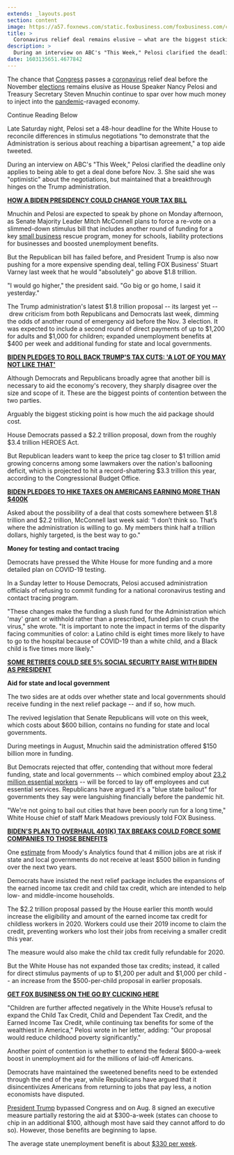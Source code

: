 ```yaml
--- 
extends: _layouts.post 
section: content 
image: https://a57.foxnews.com/static.foxbusiness.com/foxbusiness.com/content/uploads/2020/10/0/0/Pelosi-Mnuchin-Stimulus-package-2.jpg?ve=1&tl=1 
title: > 
  Coronavirus relief deal remains elusive — what are the biggest sticking points? 
description: > 
  During an interview on ABC's "This Week," Pelosi clarified the deadline only applies to being able to get a deal done before Nov. 3.Money for testing and contact tracingDemocrats have pressed the White House for more funding and a more detailed plan on COVID-19 testing."We're not going to bail out cities that have been poorly run for a long time," White House chief of staff Mark Meadows previously told FOX Business.Democrats have insisted the next relief package includes the expansions of the earned income tax credit and child tax credit, which are intended to help low- and middle-income households.The measure would also make the child tax credit fully refundable for 2020. 
date: 1603135651.4677842 
--- 
```

<div><p class="ad gpt ad-h-250"></p><p>The chance&#160;that&#160;<a href="http://foxbusiness.com/category/congress" target="_blank">Congress</a>&#160;passes&#160;a&#160;<a href="http://foxbusiness.com/category/coronavirus" target="_blank">coronavirus</a> relief deal before the November&#160;<a href="http://foxbusiness.com/category/election" target="_blank">elections</a>&#160;remains elusive as House Speaker Nancy Pelosi and Treasury Secretary Steven Mnuchin continue to spar over how much money to inject into the&#160;<a href="http://foxbusiness.com/category/us-economy" target="_blank">pandemic</a>-ravaged economy.</p><p>Continue Reading Below</p><p class="ad gpt ad-h-250"></p><p>Late Saturday night, Pelosi set a 48-hour deadline for the White House to reconcile differences in stimulus negotiations&#160;"to demonstrate that the Administration is serious about reaching a bipartisan agreement," a top aide tweeted.</p><p>During an interview on ABC's "This Week," Pelosi clarified the deadline only applies to being able to get a deal done before Nov. 3. She said she was "optimistic" about the negotiations, but maintained that a breakthrough hinges on the Trump administration.</p><p><strong><a href="https://www.foxbusiness.com/politics/who-would-really-pay-more-taxes-under-a-biden-presidency" target="_blank">HOW A BIDEN PRESIDENCY COULD CHANGE YOUR TAX BILL</a></strong></p><p class="ad gpt ad-h-1"></p><p>Mnuchin and Pelosi are expected to speak by phone on Monday afternoon, as Senate Majority Leader Mitch McConnell plans to force a re-vote on a slimmed-down stimulus bill that includes&#160;another round of funding for a key&#160;<a href="http://foxbusiness.com/category/small-business" target="_blank">small business</a>&#160;rescue program, money for schools, liability protections for businesses and boosted unemployment benefits.</p><p class="credible"></p><p class="ad gpt ad-h-250"></p><p>But the Republican bill has failed before, and President Trump is also now pushing for a more expensive spending deal, telling FOX Business' Stuart Varney last week that he would "absolutely" go above $1.8 trillion.</p><p>"I would go higher," the president&#160;said. "Go big or go home, I said it yesterday."</p><p>The Trump administration's latest $1.8 trillion proposal -- its largest yet --&#160;drew criticism from both Republicans and Democrats last week, dimming the odds of another round of emergency aid before the Nov. 3 election.&#160;It was expected to include a second round of direct payments of up to $1,200 for adults and $1,000 for children; expanded unemployment benefits at $400 per week and additional funding for state and local governments.</p><p><strong><a href="https://www.foxbusiness.com/money/biden-pledges-to-undo-trumps-tax-cuts-a-lot-of-you-may-not-like-that" target="_blank">BIDEN PLEDGES TO ROLL BACK TRUMP'S TAX CUTS: 'A LOT OF YOU MAY NOT LIKE THAT'</a></strong></p><p>Although Democrats and Republicans broadly agree that another bill is necessary to aid the economy's recovery, they sharply disagree over the size and scope of it. These are the biggest points of contention between the two parties.</p><p>Arguably the biggest sticking point is how much the aid package should cost.</p><p>House Democrats passed a $2.2&#160;trillion proposal, down&#160;from the roughly $3.4 trillion HEROES Act.</p><p>But&#160;Republican leaders want to keep the price tag closer to $1 trillion&#160;amid growing concerns among some lawmakers over the nation's ballooning deficit, which is projected to hit a record-shattering $3.3 trillion this year, according to the Congressional Budget Office.</p><p><strong><a href="https://www.foxbusiness.com/money/biden-to-raise-taxes-400000-per-year" target="_blank">BIDEN PLEDGES TO HIKE TAXES ON AMERICANS EARNING MORE THAN $400K</a></strong></p><p>Asked about the possibility of a deal that costs somewhere between $1.8 trillion and $2.2 trillion, McConnell last week said:&#160;&#8220;I don&#8217;t think so. That&#8217;s where the administration is willing to go. My members think half a trillion dollars, highly targeted, is the best way to go."</p><p><strong>Money for testing and contact tracing&#160;</strong></p><p>Democrats have pressed the White House for more funding and a more detailed plan on COVID-19 testing.</p><p>In a Sunday letter to House Democrats, Pelosi accused administration officials of refusing to commit funding for a national coronavirus testing and contact tracing program.</p><p>"These changes make the funding a slush fund for the Administration which 'may' grant or withhold rather than a prescribed, funded plan to crush the virus," she wrote. "It is important to note the impact in terms of the disparity facing communities of color: a Latino child is eight times more likely to have to go to the hospital because of COVID-19 than a white child, and a Black child is five times more likely."</p><p><a href="https://www.foxbusiness.com/money/some-retirees-could-see-a-5-social-security-raise-with-biden-as-president"><strong>SOME RETIREES COULD SEE 5% SOCIAL SECURITY RAISE WITH BIDEN AS PRESIDENT</strong></a></p><p><strong>Aid for state and local government&#160;</strong></p><p>The two sides are at odds over whether state and local governments&#160;should receive funding in the next relief package -- and if so, how much.</p><p>The revived legislation that Senate Republicans will vote on this week, which costs about $600 billion, contains no funding for state and local governments.</p><p>During meetings in August, Mnuchin said the administration offered $150 billion more in funding.</p><p>But Democrats rejected that offer, contending that without more federal funding, state and local governments -- which combined employ about&#160;<a href="https://www.brookings.edu/blog/the-avenue/2020/08/03/state-and-local-governments-employ-the-highest-share-of-essential-workers-congress-is-failing-to-protect-them/" target="_blank">23.2 million essential workers</a>&#160;-- will be forced to lay off employees and cut essential services. Republicans have argued it's a "blue state bailout" for governments they say were languishing financially before the pandemic hit.</p><p>"We're not going to bail out cities that have been poorly run for a long time," White House chief of staff Mark Meadows previously told FOX Business.</p><p><strong><a href="https://www.foxbusiness.com/politics/biden-proposal-overhaul-401k-small-businesses-cut-benefits" target="_blank">BIDEN'S PLAN TO OVERHAUL 401(K) TAX BREAKS COULD FORCE SOME COMPANIES TO THOSE BENEFITS</a></strong></p><p>One&#160;<a href="https://www.foxbusiness.com/money/state-local-governments-need-500b-in-aid-to-avoid-4m-job-losses" target="_blank">estimate</a>&#160;from Moody's Analytics found that 4 million jobs are at risk if state and local governments do not receive at least $500 billion in funding over the next two years.</p><p>Democrats have insisted the next relief package includes the expansions of the earned income tax credit and child tax credit, which are intended to help low- and middle-income households.</p><p>The $2.2 trillion proposal passed by the House&#160;earlier this month would increase the eligibility and amount of the earned income tax credit for childless workers in 2020. Workers could use their 2019 income to claim the credit, preventing workers who lost their jobs from receiving a smaller credit this year.</p><p>The measure would also make the child tax credit fully&#160;refundable for 2020.</p><p>But the White House has not expanded those tax credits; instead, it called for direct stimulus payments of up to $1,200 per adult and $1,000 per child -- an increase from the $500-per-child proposal in earlier proposals.</p><p><strong><a href="http://www.foxbusiness.com/apps-products" rel="nofollow noopener" target="_blank">GET FOX BUSINESS ON THE GO BY CLICKING HERE</a></strong></p><p>"Children are further affected negatively in the White House&#8217;s refusal to expand the Child Tax Credit, Child and Dependent Tax Credit, and the Earned Income Tax Credit, while continuing tax benefits for some of the wealthiest in America," Pelosi wrote in her letter, adding: "Our proposal would reduce childhood poverty significantly."</p><p>Another point of contention is whether to extend the federal $600-a-week boost in unemployment aid for the millions of laid-off Americans.</p><p>Democrats have maintained the sweetened benefits need to be extended through the end of the year, while Republicans have argued that it disincentivizes Americans from returning to jobs that pay less, a notion economists have disputed.</p><p><a href="http://foxbusiness.com/category/donald-trump" target="_blank">President Trump</a>&#160;bypassed Congress and on Aug. 8&#160;signed an executive measure partially restoring the aid at $300-a-week (states can choose to chip in an additional $100, although most have said they cannot afford to do so). However, those benefits are beginning to lapse.</p><p>The average state unemployment benefit is about&#160;<a href="https://lao.ca.gov/Publications/Report/4208" target="_blank">$330 per week</a>.</p></div>